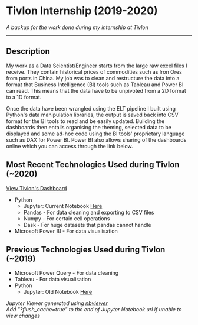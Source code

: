 # Tivlon Internship (2019-2020)
_A backup for the work done during my internship at Tivlon_

---

## Description

My work as a Data Scientist/Engineer starts from the large raw excel files I receive. They contain historical prices of commodities such as Iron Ores from ports in China. My job was to clean and restructure the data into a format that Business Intelligence (BI) tools such as Tableau and Power BI can read. This means that the data have to be unpivoted from a 2D format to a 1D format. 

Once the data have been wrangled using the ELT pipeline I built using Python's data manipulation libraries, the output is saved back into CSV format for the BI tools to read and be easily updated. Building the dashboards then entails organising the theming, selected data to be displayed and some ad-hoc code using the BI tools' proprietary language such as DAX for Power BI. Power BI also allows sharing of the dashboards online which you can access through the link below. 

## Most Recent Technologies Used during Tivlon (~2020)
[View Tivlon's Dashboard](https://app.powerbi.com/view?r=eyJrIjoiZmFkM2I4YTAtNTVhMS00OTVjLTkzODItMWJlODI0N2MyNzZhIiwidCI6IjVjMGI1NTc0LTQ1NzUtNGE3Ni04OTdkLWZiNDczZDA0MGZkZiIsImMiOjEwfQ%3D%3D&pageName=ReportSection40f0aac501bb4eddea58 "Tivlon Power BI Dashboard")

* Python
    * Jupyter: Current Notebook [Here](https://nbviewer.jupyter.org/github/zhermin/data-science/blob/master/tivlon/WAREHOUSE%20NEW/cleandata.ipynb "Current Jupyter Notebook on Iron Ore Futures")
    * Pandas - For data cleaning and exporting to CSV files
    * Numpy - For certain cell operations
    * Dask - For huge datasets that pandas cannot handle
* Microsoft Power BI - For data visualisation

## Previous Technologies Used during Tivlon (~2019)
* Microsoft Power Query - For data cleaning
* Tableau - For data visualisation
* Python
    * Jupyter: Old Notebook [Here](https://nbviewer.jupyter.org/github/zhermin/data-science/blob/master/tivlon/futures/futures.ipynb "Previous Jupyter Notebook on Iron Ore Futures")

_Jupyter Viewer generated using [nbviewer](https://nbviewer.jupyter.org/ "Jupyter's NBViewer Tool")_\
_Add "?flush_cache=true" to the end of Jupyter Notebook url if unable to view changes_